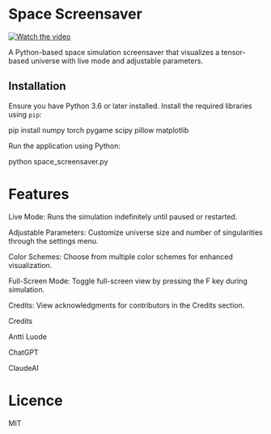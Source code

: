 # Space Screensaver

[![Watch the video](https://img.youtube.com/vi/zb1H9wYFa_U/0.jpg)](https://www.youtube.com/watch?v=zb1H9wYFa_U)


A Python-based space simulation screensaver that visualizes a tensor-based universe with live mode and adjustable parameters.

## Installation

Ensure you have Python 3.6 or later installed. Install the required libraries using `pip`:

pip install numpy torch pygame scipy pillow matplotlib

Run the application using Python:

python space_screensaver.py

# Features

Live Mode: Runs the simulation indefinitely until paused or restarted.

Adjustable Parameters: Customize universe size and number of singularities through the settings menu.

Color Schemes: Choose from multiple color schemes for enhanced visualization.

Full-Screen Mode: Toggle full-screen view by pressing the F key during simulation.

Credits: View acknowledgments for contributors in the Credits section.

Credits

Antti Luode

ChatGPT

ClaudeAI

# Licence

MIT
